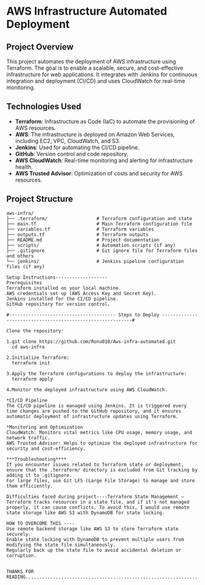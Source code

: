 ﻿# AWS Infrastructure Automated Deployment

## Project Overview

This project automates the deployment of AWS infrastructure using Terraform. The goal is to enable a scalable, secure, and cost-effective infrastructure for web applications. It integrates with Jenkins for continuous integration and deployment (CI/CD) and uses CloudWatch for real-time monitoring.

## Technologies Used

- **Terraform**: Infrastructure as Code (IaC) to automate the provisioning of AWS resources.
- **AWS**: The infrastructure is deployed on Amazon Web Services, including EC2, VPC, CloudWatch, and S3.
- **Jenkins**: Used for automating the CI/CD pipeline.
- **GitHub**: Version control and code repository.
- **AWS CloudWatch**: Real-time monitoring and alerting for infrastructure health.
- **AWS Trusted Advisor**: Optimization of costs and security for AWS resources.

## Project Structure

```plaintext
aws-infra/
├── .terraform/                  # Terraform configuration and state
├── main.tf                      # Main Terraform configuration file
├── variables.tf                 # Terraform variables
├── outputs.tf                   # Terraform outputs
├── README.md                    # Project documentation
├── scripts/                     # Automation scripts (if any)
├── .gitignore                   # Git ignore file for Terraform files and others
└── jenkins/                     # Jenkins pipeline configuration files (if any)

Setup Instructions-------------------
Prerequisites
Terraform installed on your local machine.
AWS credentials set up (AWS Access Key and Secret Key).
Jenkins installed for the CI/CD pipeline.
GitHub repository for version control.

#--------------------------------------- Steps to Deploy -----------------------------------------------------------#

Clone the repository:

1.git clone https://github.com/Ronu010/Aws-infra-automated.git
  cd aws-infra

2.Initialize Terraform:
  terraform init

3.Apply the Terraform configurations to deploy the infrastructure:
  terraform apply

4.Monitor the deployed infrastructure using AWS CloudWatch.

*CI/CD Pipeline
The CI/CD pipeline is managed using Jenkins. It is triggered every time changes are pushed to the GitHub repository, and it ensures automatic deployment of infrastructure updates using Terraform.

*Monitoring and Optimization
CloudWatch: Monitors vital metrics like CPU usage, memory usage, and network traffic.
AWS Trusted Advisor: Helps to optimize the deployed infrastructure for security and cost-efficiency.

***Troubleshooting****
If you encounter issues related to Terraform state or deployment, ensure that the .terraform/ directory is excluded from Git tracking by adding it to .gitignore.
For large files, use Git LFS (Large File Storage) to manage and store them efficiently.

Difficulties faced during project----Terraform State Management – Terraform tracks resources in a state file, and if it's not managed properly, it can cause conflicts. To avoid this, I would use remote state storage like AWS S3 with DynamoDB for state locking.

HOW TO OVERCOME THIS ----
Use remote backend storage like AWS S3 to store Terraform state securely.
Enable state locking with DynamoDB to prevent multiple users from modifying the state file simultaneously.
Regularly back up the state file to avoid accidental deletion or corruption.


THANKS FOR READING.................................................................................

